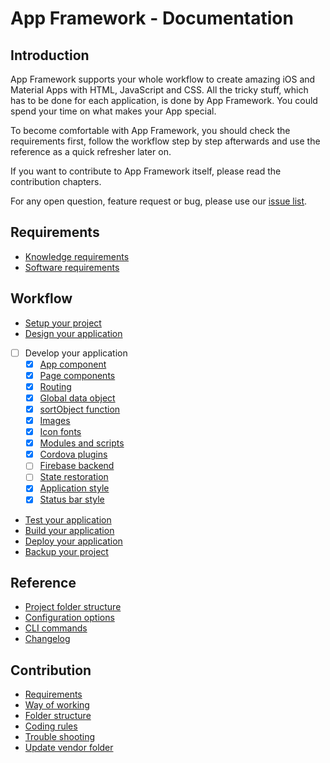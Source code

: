 # App Framework - Documentation

## Introduction

App Framework supports your whole workflow to create amazing iOS and Material Apps with HTML, JavaScript and CSS. All the tricky stuff, which has to be done for each application, is done by App Framework. You could spend your time on what makes your App special.

To become comfortable with App Framework, you should check the requirements first, follow the workflow step by step afterwards and use the reference as a quick refresher later on.

If you want to contribute to App Framework itself, please read the contribution chapters.

For any open question, feature request or bug, please use our [issue list](https://github.com/scriptPilot/app-framework/issues).

## Requirements

- [Knowledge requirements](docs/knowledge.md)
- [Software requirements](docs/software.md)

## Workflow

- [Setup your project](docs/setup.md)
- [Design your application](docs/design.md)
- [ ] Develop your application
  - [x] [App component](docs/app-component.md)
  - [x] [Page components](docs/page-components.md)
  - [x] [Routing](docs/routing.md)
  - [x] [Global data object](docs/data-object.md)
  - [x] [sortObject function](docs/sort-object.md)
  - [x] [Images](docs/images.md)
  - [x] [Icon fonts](docs/icon-fonts.md)
  - [x] [Modules and scripts](docs/modules-and-scripts.md)
  - [x] [Cordova plugins](docs/cordova-plugins.md)
  - [ ] [Firebase backend](docs/firebase.md)
  - [ ] [State restoration](docs/state-restoration.md)
  - [x] [Application style](docs/application-style.md)
  - [x] [Status bar style](docs/status-bar-style.md)
- [Test your application](docs/test.md)
- [Build your application](docs/build.md)
- [Deploy your application](docs/deploy.md)
- [Backup your project](docs/backup.md)

## Reference

- [Project folder structure](docs/folder-structure.md)
- [Configuration options](docs/configuration.md)
- [CLI commands](docs/cli-commands.md)
- [Changelog](CHANGELOG.md)

## Contribution

- [Requirements](docs/dev-requirements.md)
- [Way of working](docs/dev-way-of-working.md)
- [Folder structure](docs/dev-folder-structure.md)
- [Coding rules](docs/dev-coding-rules.md)
- [Trouble shooting](docs/dev-trouble-shooting.md)
- [Update vendor folder](docs/dev-update-vendor-folder.md)
